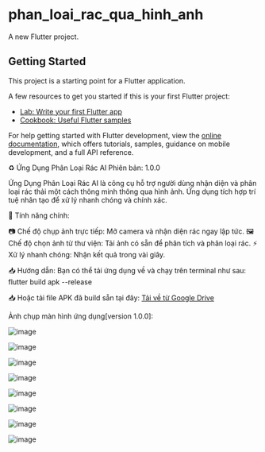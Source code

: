 # phan_loai_rac_qua_hinh_anh

A new Flutter project.

## Getting Started

This project is a starting point for a Flutter application.

A few resources to get you started if this is your first Flutter project:

- [Lab: Write your first Flutter app](https://docs.flutter.dev/get-started/codelab)
- [Cookbook: Useful Flutter samples](https://docs.flutter.dev/cookbook)

For help getting started with Flutter development, view the
[online documentation](https://docs.flutter.dev/), which offers tutorials,
samples, guidance on mobile development, and a full API reference.

♻️ Ứng Dụng Phân Loại Rác AI
Phiên bản: 1.0.0

Ứng Dụng Phân Loại Rác AI là công cụ hỗ trợ người dùng nhận diện và phân loại rác thải một cách thông minh thông qua hình ảnh. Ứng dụng tích hợp trí tuệ nhân tạo để xử lý nhanh chóng và chính xác.

🚀 Tính năng chính:

📷 Chế độ chụp ảnh trực tiếp: Mở camera và nhận diện rác ngay lập tức.
🖼️ Chế độ chọn ảnh từ thư viện: Tải ảnh có sẵn để phân tích và phân loại rác.
⚡ Xử lý nhanh chóng: Nhận kết quả trong vài giây.

📥 Hướng dẫn:
Bạn có thể tải ứng dụng về và chạy trên terminal như sau: flutter build apk --release

📥 Hoặc tải file APK đã build sẵn tại đây: [Tải về từ Google Drive](https://drive.google.com/file/d/19GeplyAAUtq6kmA_knrNh9bxl3OCaRRk/view?usp=drive_link)

Ảnh chụp màn hình ứng dụng[version 1.0.0]:

![image](https://github.com/user-attachments/assets/844fc223-a62b-45ca-9746-1b57623a3bdf)

![image](https://github.com/user-attachments/assets/e867343b-df95-46b7-afe7-dc11789266a2)

![image](https://github.com/user-attachments/assets/22f966e9-b7d2-4e24-8519-11ae19c634a7)

![image](https://github.com/user-attachments/assets/01e4d0e4-b104-4246-849e-ec84092ccc0e)

![image](https://github.com/user-attachments/assets/7561e0f5-47ea-4516-9f22-2bc969021620)

![image](https://github.com/user-attachments/assets/6f28a007-7934-44e0-8c8c-250e61002280)

![image](https://github.com/user-attachments/assets/efd4e2e1-d36a-42d7-a96d-d571d7f4cb7c)

![image](https://github.com/user-attachments/assets/421967c9-8f6d-436b-b282-c56520edbd12)
